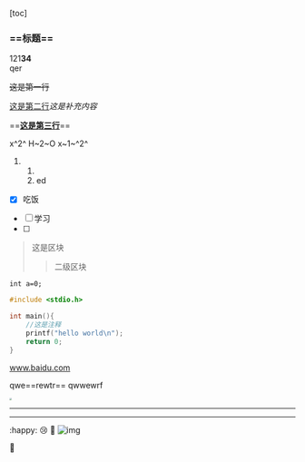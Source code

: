 [toc]

### ==标题==

121**34**<br> 
qer

~~这是第一行~~

<u>这是第二行</u>*这是补充内容*

==<u>**这是第三行**</u>==

x^2^
H~2~O
x~1~^2^

1. 
	1.  
	2. ed

- [x] 吃饭

* [ ] 学习
* [ ] 

> 这是区块
>
> > 二级区块
>
> >  

 `int a=0;`

```c
#include <stdio.h>

int main(){
    //这是注释 
    printf("hello world\n");
    return 0;
}
```

www.baidu.com

qwe==rewtr==
qwwewrf

<img src="C:\Users\46467\Pictures\Saved Pictures\image-20220523150839424.png" style="zoom: 25%;" />

------

<hr></hr>

:happy:
:cry:
:man:
![img](https://dl4.weshineapp.com/gif/20210317/4982f69711dac4c20aa2ad8c5d79af24.gif?f=micro_)

💖

